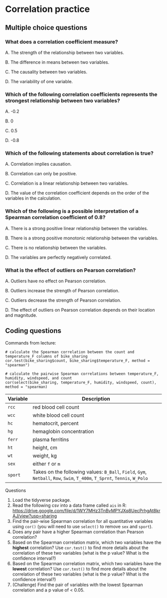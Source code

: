 # Correlation practice

## Multiple choice questions

### What does a correlation coefficient measure?

A. The strength of the relationship between two variables.

B. The difference in means between two variables.

C. The causality between two variables.

D. The variability of one variable.


### Which of the following correlation coefficients represents the strongest relationship between two variables?

A. -0.2

B. 0

C. 0.5

D. -0.8

### Which of the following statements about correlation is true?

A. Correlation implies causation.

B. Correlation can only be positive.

C. Correlation is a linear relationship between two variables.

D. The value of the correlation coefficient depends on the order of the variables in the calculation.

### Which of the following is a possible interpretation of a Spearman correlation coefficient of 0.8?

A. There is a strong positive linear relationship between the variables.

B. There is a strong positive monotonic relationship between the variables.

C. There is no relationship between the variables.

D. The variables are perfectly negatively correlated.

### What is the effect of outliers on Pearson correlation?

A. Outliers have no effect on Pearson correlation.

B. Outliers increase the strength of Pearson correlation.

C. Outliers decrease the strength of Pearson correlation.

D. The effect of outliers on Pearson correlation depends on their location and magnitude.

## Coding questions

Commands from lecture:
```
# calculate the Spearman correlation between the count and temperature_F columns of bike_sharing
cor.test(bike_sharing$count, bike_sharing$temperature_F, method = "spearman")

# calculate the pairwise Spearman correlations between temperature_F, humidity, windspeed, and count
cor(select(bike_sharing, temperature_F, humidity, windspeed, count), method = "spearman)
```

| Variable | Description |
| -- | -- |
| `rcc` | red blood cell count |
| `wcc` | white blood cell count |
| `hc` | hematocrit, percent |
| `hg` | hemaglobin concentration |
| `ferr` | plasma ferritins |
| `ht` | height, cm |
| `wt` | weight, kg|
| `sex` | either `f` or `m` |
| `sport` | Takes on the following values: `B_Ball`, `Field`, `Gym`, `Netball`, `Row`, `Swim`, `T_400m`, `T_Sprnt`, `Tennis`, `W_Polo`|

Questions
1. Load the tidyverse package.
2. Read the following csv into a data frame called `ais` in R: https://drive.google.com/file/d/1WY7MHz3TnBvMPYJXq8UecPrhgAt8krAJ/view?usp=sharing
3. Find the pair-wise Spearman correlation for all quantitative variables using `cor()` (you will need to use `select()` to remove `sex` and `sport`).
4. Does any pair have a higher Spearman correlation than Pearson correlation?
5. Based on the Spearman correlation matrix, which two variables have the **highest** correlation? Use `cor.test()` to find more details about the correlation of these two variables (what is the p value? What is the confidence interval?)
6. Based on the Spearman correlation matrix, which two variables have the **lowest** correlation? Use `cor.test()` to find more details about the correlation of these two variables (what is the p value? What is the confidence interval?)
7. (Challenge) Find the pair of variables with the lowest Spearman correlation and a p value of < 0.05.
